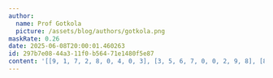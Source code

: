 ```yaml
---
author:
  name: Prof Gotkola
  picture: /assets/blog/authors/gotkola.png
maskRate: 0.26
date: 2025-06-08T20:00:01.460263
id: 297b7e08-44a3-11f0-b564-71e1480f5e87
content: '[[9, 1, 7, 2, 8, 0, 4, 0, 3], [3, 5, 6, 7, 0, 0, 2, 9, 8], [8, 4, 0, 3, 9, 6, 0, 0, 0], [7, 0, 0, 9, 3, 2, 5, 4, 6], [0, 0, 0, 8, 5, 7, 9, 2, 1], [0, 9, 5, 6, 0, 1, 8, 3, 7], [1, 0, 8, 0, 0, 3, 6, 5, 9], [5, 3, 4, 0, 0, 9, 7, 8, 2], [0, 2, 9, 5, 7, 8, 3, 1, 4]]'
---
```

